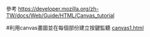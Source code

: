 參考
https://developer.mozilla.org/zh-TW/docs/Web/Guide/HTML/Canvas_tutorial

#利用canvas畫圖並在每個部份建立按鍵監聽
[canvas1.html](https://github.com/escc1122/html/blob/master/canvas/canvas1.html)
